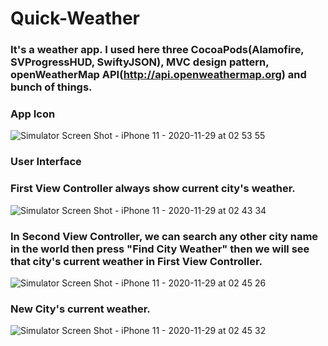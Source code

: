 # Quick-Weather



### It's a weather app. I used here three CocoaPods(Alamofire, SVProgressHUD, SwiftyJSON), MVC design pattern, openWeatherMap API(http://api.openweathermap.org) and bunch of things.



### App Icon 


![Simulator Screen Shot - iPhone 11 - 2020-11-29 at 02 53 55](https://user-images.githubusercontent.com/71902763/100536458-b3981c80-31ee-11eb-890e-b1945314696c.png)


### User Interface 


### First View Controller always show current city's weather.


![Simulator Screen Shot - iPhone 11 - 2020-11-29 at 02 43 34](https://user-images.githubusercontent.com/71902763/100536498-f9ed7b80-31ee-11eb-8127-02c6200ef7d5.png)


### In Second View Controller, we can search any other city name in the world then press "Find City Weather" then we will see that city's current weather in First View Controller.


![Simulator Screen Shot - iPhone 11 - 2020-11-29 at 02 45 26](https://user-images.githubusercontent.com/71902763/100536604-c4955d80-31ef-11eb-81b4-fd27d5fd4fcb.png)



### New City's current weather. 


![Simulator Screen Shot - iPhone 11 - 2020-11-29 at 02 45 32](https://user-images.githubusercontent.com/71902763/100536640-e7277680-31ef-11eb-8171-9db1d447444b.png)

